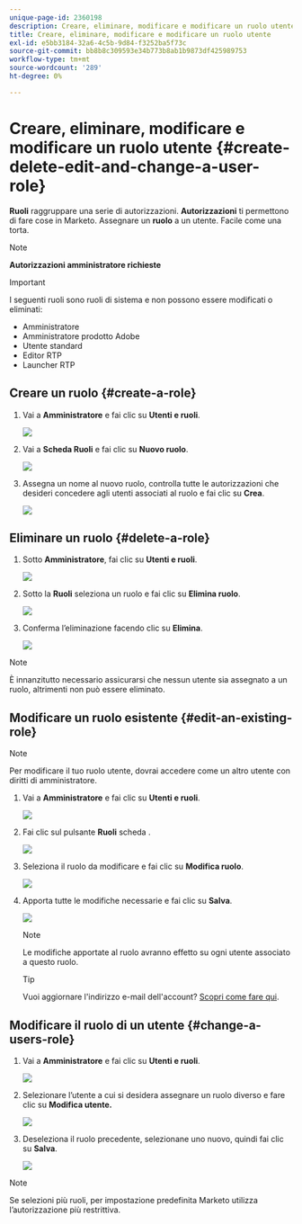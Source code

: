```yaml
---
unique-page-id: 2360198
description: Creare, eliminare, modificare e modificare un ruolo utente - Marketo Docs - Documentazione del prodotto
title: Creare, eliminare, modificare e modificare un ruolo utente
exl-id: e5bb3184-32a6-4c5b-9d84-f3252ba5f73c
source-git-commit: bb8b8c309593e34b773b8ab1b9873df425989753
workflow-type: tm+mt
source-wordcount: '289'
ht-degree: 0%

---
```


# Creare, eliminare, modificare e modificare un ruolo utente {#create-delete-edit-and-change-a-user-role}

**Ruoli** raggruppare una serie di autorizzazioni. **Autorizzazioni** ti permettono di fare cose in Marketo. Assegnare un **ruolo** a un utente. Facile come una torta.

>[!NOTE]
>
>**Autorizzazioni amministratore richieste**

>[!IMPORTANT]
>
>I seguenti ruoli sono ruoli di sistema e non possono essere modificati o eliminati:
>
>* Amministratore
>* Amministratore prodotto Adobe
>* Utente standard
>* Editor RTP
>* Launcher RTP


## Creare un ruolo {#create-a-role}

1. Vai a **Amministratore** e fai clic su **Utenti e ruoli**.

   ![](assets/image2014-9-16-13-3a29-3a48.png)

1. Vai a **Scheda Ruoli** e fai clic su **Nuovo ruolo**.

   ![](assets/image2014-9-16-13-3a30-3a0.png)

1. Assegna un nome al nuovo ruolo, controlla tutte le autorizzazioni che desideri concedere agli utenti associati al ruolo e fai clic su **Crea**.

   ![](assets/image2014-9-16-13-3a31-3a19.png)

## Eliminare un ruolo {#delete-a-role}

1. Sotto **Amministratore**, fai clic su **Utenti e ruoli**.

   ![](assets/image2014-9-16-13-3a31-3a42.png)

1. Sotto la **Ruoli** seleziona un ruolo e fai clic su **Elimina ruolo**.

   ![](assets/image2014-9-16-13-3a31-3a56.png)

1. Conferma l’eliminazione facendo clic su **Elimina**.

   ![](assets/image2014-9-16-13-3a32-3a25.png)

>[!NOTE]
>
>È innanzitutto necessario assicurarsi che nessun utente sia assegnato a un ruolo, altrimenti non può essere eliminato.

## Modificare un ruolo esistente {#edit-an-existing-role}

>[!NOTE]
>
>Per modificare il tuo ruolo utente, dovrai accedere come un altro utente con diritti di amministratore.

1. Vai a **Amministratore** e fai clic su **Utenti e ruoli**.

   ![](assets/image2014-9-16-13-3a34-3a2.png)

1. Fai clic sul pulsante **Ruoli** scheda .

   ![](assets/image2014-9-16-13-3a34-3a22.png)

1. Seleziona il ruolo da modificare e fai clic su **Modifica ruolo**.

   ![](assets/image2014-9-16-13-3a34-3a37.png)

1. Apporta tutte le modifiche necessarie e fai clic su **Salva**.

   ![](assets/image2014-9-16-13-3a35-3a16.png)

   >[!NOTE]
   >
   >Le modifiche apportate al ruolo avranno effetto su ogni utente associato a questo ruolo.

   >[!TIP]
   >
   >Vuoi aggiornare l&#39;indirizzo e-mail dell&#39;account? [Scopri come fare qui](/help/marketo/product-docs/administration/settings/edit-account-settings.md).

## Modificare il ruolo di un utente {#change-a-users-role}

1. Vai a **Amministratore** e fai clic su **Utenti e ruoli**.

   ![](assets/image2014-9-16-13-3a35-3a49.png)

1. Selezionare l’utente a cui si desidera assegnare un ruolo diverso e fare clic su **Modifica utente.**

   ![](assets/image2014-9-16-13-36-8.png)

1. Deseleziona il ruolo precedente, selezionane uno nuovo, quindi fai clic su **Salva**.

   ![](assets/image2014-9-16-13-3a36-3a35.png)

>[!NOTE]
>
>Se selezioni più ruoli, per impostazione predefinita Marketo utilizza l’autorizzazione più restrittiva.
